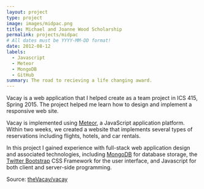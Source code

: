 ```yaml
---
layout: project
type: project
image: images/midpac.png
title: Michael and Joanne Wood Scholarship
permalink: projects/midpac
# All dates must be YYYY-MM-DD format!
date: 2012-08-12
labels:
  - Javascript
  - Meteor
  - MongoDB
  - GitHub
summary: The road to recieving a life changing award.
---
```



Vacay is a web application that I helped create as a team project in ICS 415, Spring 2015. The project helped me learn how to design and implement a responsive web site.

Vacay is implemented using [Meteor](http://meteor.com), a JavaScript application platform. Within two weeks, we created a website that implements several types of reservations including flights, hotels, and car rentals.

In this project I gained experience with full-stack web application design and associated technologies, including [MongoDB](http://mongodb.com) for database storage, the [Twitter Bootstrap](http://getbootstrap.com/) CSS Framework for the user interface, and Javascript for both client and server-side programming. 
 
Source: <a href="https://github.com/theVacay/vacay"><i class="large github icon"></i>theVacay/vacay</a>
